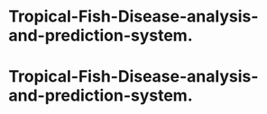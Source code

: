 # Tropical-Fish-Disease-analysis-and-prediction-system.
# Tropical-Fish-Disease-analysis-and-prediction-system.
